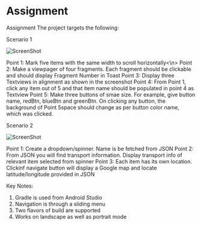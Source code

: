 # Assignment
Assignment
The project targets the following:

Scenario 1

![ScreenShot](https://raw.githubusercontent.com/AlvinaC/Assignment/screenshot/screenshot_scenario1.png)

Point 1: Mark five items with the same width to scroll horizontally<\n>
Point 2: Make a viewpager of four fragments. Each fragment should be clickable and should display Fragment Number in Toast
Point 3: Display three Textviews in alignment as shown in the screenshot
Point 4: From Point 1, click any item out of 5 and that item name should be populated in point 4 as Textview
Point 5: Make three buttons of smae size. For example, give button name, redBtn, blueBtn and greenBtn. 
On clicking any button, the background of Point 5space should change as per button color name, which was clicked.


Scenario 2

![ScreenShot](https://raw.githubusercontent.com/AlvinaC/Assignment/screenshot/screenshot_scenario2.png)

Point 1: Create a dropdown/spinner. Name is be fetched from JSON
Point 2: From JSON you will find transport information. Display transport info of relevant item selected from spinner
Point 3: Each item has its own location. Clickinf navigate button will display a Google map and locate latitude/longitude
provided in JSON

Key Notes:
1) Gradle is used from Android Studio
2) Navigation is through a sliding menu
3) Two flavors of build are supported
4) Works on landscape as well as portrait mode
